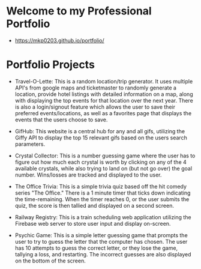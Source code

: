 # Welcome to my Professional Portfolio

- https://mkp0203.github.io/portfolio/


# Portfolio Projects

- Travel-O-Lette: This is a random location/trip generator. It uses multiple API's from google maps and ticketmaster to randomly generate a location, provide hotel listings with detailed information on a map, along with displaying the top events for that location over the next year. There is also a login/signout feature which allows the user to save their preferred events/locations, as well as a favorites page that displays the events that the users choose to save.

- GifHub: This website is a central hub for any and all gifs, utilizing the Giffy API to display the top 15 relevant gifs based on the users search parameters.

- Crystal Collector: This is a number guessing game where the user has to figure out how much each crystal is worth by clicking on any of the 4 available crystals, while also trying to land on (but not go over) the goal number. Wins/losses are tracked and displayed to the user.

- The Office Trivia: This is a simple trivia quiz based off the hit comedy series "The Office." There is a 1 minute timer that ticks down indicating the time-remaining. When the timer reaches 0, or the user submits the quiz, the score is then tallied and displayed on a second screen.

- Railway Registry: This is a train scheduling web application utilizing the Firebase web server to store user input and display on-screen.

- Psychic Game: This is a simple letter guessing game that prompts the user to try to guess the letter that the computer has chosen. The user has 10 attempts to guess the correct letter, or they lose the game, tallying a loss, and restarting. The incorrect guesses are also displayed on the bottom of the screen.
